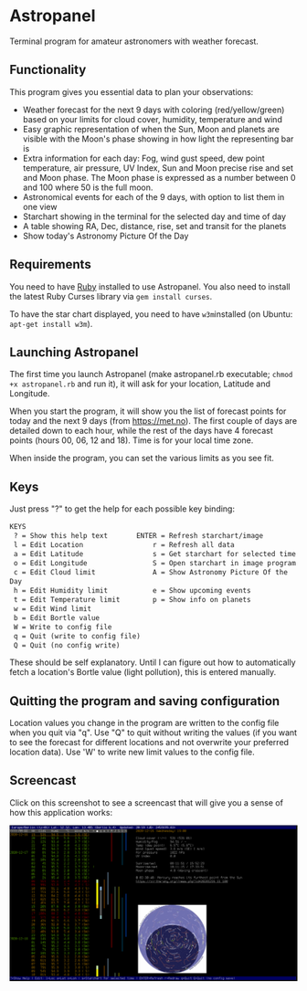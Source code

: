# Astropanel

Terminal program for amateur astronomers with weather forecast.

## Functionality
This program gives you essential data to plan your observations:

* Weather forecast for the next 9 days with coloring (red/yellow/green) based
  on your limits for cloud cover, humidity, temperature and wind
* Easy graphic representation of when the Sun, Moon and planets are visible
  with the Moon's phase showing in how light the representing bar is
* Extra information for each day: Fog, wind gust speed, dew point temperature,
  air pressure, UV Index, Sun and Moon precise rise and set and Moon phase.
  The Moon phase is expressed as a number between 0 and 100 where 50 is the
  full moon.
* Astronomical events for each of the 9 days, with option to list them in one
  view
* Starchart showing in the terminal for the selected day and time of day
* A table showing RA, Dec, distance, rise, set and transit for the planets
* Show today's Astronomy Picture Of the Day

## Requirements
You need to have [Ruby](https://www.ruby-lang.org/en/) installed to use Astropanel.
You also need to install the latest Ruby Curses library via `gem install curses`.

To have the star chart displayed, you need to have `w3m`installed (on Ubuntu:
`apt-get install w3m`).

## Launching Astropanel
The first time you launch Astropanel (make astropanel.rb executable; `chmod +x
astropanel.rb` and run it), it will ask for your location, Latitude and
Longitude.

When you start the program, it will show you the list of forecast points for
today and the next 9 days (from https://met.no). The first couple of days are
detailed down to each hour, while the rest of the days have 4 forecast points
(hours 00, 06, 12 and 18). Time is for your local time zone.

When inside the program, you can set the various limits as you see fit. 

## Keys

Just press "?" to get the help for each possible key binding:

```
KEYS
 ? = Show this help text       ENTER = Refresh starchart/image
 l = Edit Location                 r = Refresh all data
 a = Edit Latitude                 s = Get starchart for selected time
 o = Edit Longitude                S = Open starchart in image program
 c = Edit Cloud limit              A = Show Astronomy Picture Of the Day
 h = Edit Humidity limit           e = Show upcoming events
 t = Edit Temperature limit        p = Show info on planets
 w = Edit Wind limit
 b = Edit Bortle value
 W = Write to config file
 q = Quit (write to config file)
 Q = Quit (no config write)
```
These should be self explanatory. Until I can figure out how to automatically
fetch a location's Bortle value (light pollution), this is entered manually.

## Quitting the program and saving configuration
Location values you change in the program are written to the config file when
you quit via "q". Use "Q" to quit without writing the values (if you want to
see the forecast for different locations and not overwrite your preferred
location data). Use 'W' to write new limit values to the config file.

## Screencast
Click on this screenshot to see a screencast that will give you a sense of how
this application works:

[![Astropanel screencast](/screenshot.png)](https://youtu.be/36jsu3YBLyw)

